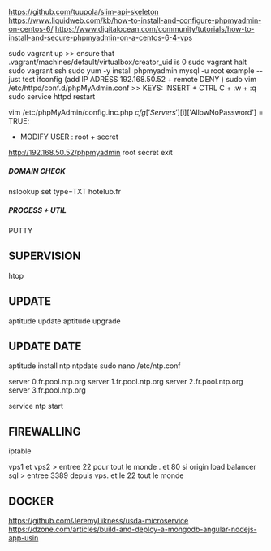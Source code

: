 

https://github.com/tuupola/slim-api-skeleton
https://www.liquidweb.com/kb/how-to-install-and-configure-phpmyadmin-on-centos-6/
https://www.digitalocean.com/community/tutorials/how-to-install-and-secure-phpmyadmin-on-a-centos-6-4-vps

sudo vagrant up				>> ensure that .vagrant/machines/default/virtualbox/creator_uid is 0
sudo vagrant halt
sudo vagrant ssh
sudo yum -y install phpmyadmin
mysql -u root example -- just test
ifconfig (add IP ADRESS 192.168.50.52 + remote DENY )
sudo vim /etc/httpd/conf.d/phpMyAdmin.conf			>> KEYS: INSERT +  CTRL C + :w + :q
sudo service httpd restart

vim /etc/phpMyAdmin/config.inc.php
$cfg['Servers'][$i]['AllowNoPassword'] = TRUE;
+ MODIFY USER : root + secret

http://192.168.50.52/phpmyadmin 
root secret
exit


##### DOMAIN CHECK

nslookup
set type=TXT
hotelub.fr


##### PROCESS + UTIL

PUTTY

## SUPERVISION
htop

## UPDATE
aptitude update
aptitude upgrade

## UPDATE DATE
aptitude install ntp ntpdate
sudo nano /etc/ntp.conf

server 0.fr.pool.ntp.org
server 1.fr.pool.ntp.org
server 2.fr.pool.ntp.org
server 3.fr.pool.ntp.org
	   
service ntp start

## FIREWALLING 
iptable

vps1 et vps2  		> entree  22 pour tout le monde . et 80 si origin load balancer
sql					> entree  3389 depuis vps. et le 22 tout le monde


## DOCKER 
https://github.com/JeremyLikness/usda-microservice
https://dzone.com/articles/build-and-deploy-a-mongodb-angular-nodejs-app-usin